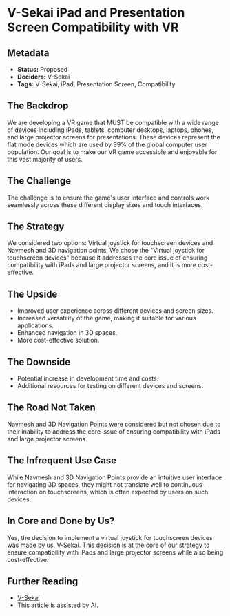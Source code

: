 # V-Sekai iPad and Presentation Screen Compatibility with VR

## Metadata

- **Status:** Proposed
- **Deciders:** V-Sekai
- **Tags:** V-Sekai, iPad, Presentation Screen, Compatibility

## The Backdrop

We are developing a VR game that MUST be compatible with a wide range of devices including iPads, tablets, computer desktops, laptops, phones, and large projector screens for presentations. These devices represent the flat mode devices which are used by 99% of the global computer user population. Our goal is to make our VR game accessible and enjoyable for this vast majority of users.

## The Challenge

The challenge is to ensure the game's user interface and controls work seamlessly across these different display sizes and touch interfaces.

## The Strategy

We considered two options: Virtual joystick for touchscreen devices and Navmesh and 3D navigation points. We chose the "Virtual joystick for touchscreen devices" because it addresses the core issue of ensuring compatibility with iPads and large projector screens, and it is more cost-effective.

## The Upside

- Improved user experience across different devices and screen sizes.
- Increased versatility of the game, making it suitable for various applications.
- Enhanced navigation in 3D spaces.
- More cost-effective solution.

## The Downside

- Potential increase in development time and costs.
- Additional resources for testing on different devices and screens.

## The Road Not Taken

Navmesh and 3D Navigation Points were considered but not chosen due to their inability to address the core issue of ensuring compatibility with iPads and large projector screens.

## The Infrequent Use Case

While Navmesh and 3D Navigation Points provide an intuitive user interface for navigating 3D spaces, they might not translate well to continuous interaction on touchscreens, which is often expected by users on such devices.

## In Core and Done by Us? 

Yes, the decision to implement a virtual joystick for touchscreen devices was made by us, V-Sekai. This decision is at the core of our strategy to ensure compatibility with iPads and large projector screens while also being cost-effective.

## Further Reading

- [V-Sekai](https://v-sekai.org/)
- This article is assisted by AI.